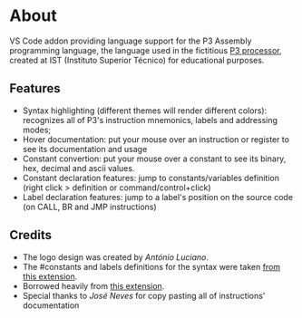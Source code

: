 # About

VS Code addon providing language support for the P3 Assembly programming language, the language used in the fictitious [P3 processor](http://algos.inesc-id.pt/arq-comp/?Material_Did%C3%A1tico___Processador_P3), created at IST (Instituto Superior Técnico) for educational purposes.

## Features

+ Syntax highlighting (different themes will render different colors): recognizes all of P3's instruction mnemonics, labels and addressing modes;
+ Hover documentation: put your mouse over an instruction or register to see its documentation and usage
+ Constant convertion: put your mouse over a constant to see its binary, hex, decimal and ascii values.
+ Constant declaration features: jump to constants/variables definition (right click > definition or command/control+click)
+ Label declaration features: jump to a label's position on the source code (on CALL, BR and JMP instructions)

## Credits

+ The logo design was created by *António Luciano*.
+ The #constants and labels definitions for the syntax were taken [from this extension](https://github.com/13xforever/x86_64-assembly-vscode).
+ Borrowed heavily from [this extension](https://github.com/prb28/vscode-amiga-assembly).
+ Special thanks to *José Neves* for copy pasting all of instructions' documentation